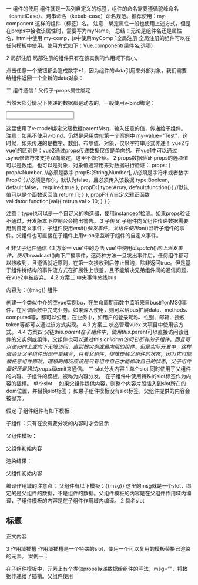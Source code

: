 一 组件的使用
组件就是一系列自定义的标签，组件的命名需要遵循驼峰命名（camelCase）、烤串命名（kebab-case）命名规范。推荐使用：my-component  这样的组件（标签）名。
注意：绑定属性一般也使用上述方式<my-comp :my-name=”test”></my-comp>，但是在props中接收该属性时，需要写为myName。
总结：无论是组件名还是属性名，html中使用 my-comp，js中使用myComp
1全局注册
全局注册的组件可以在任何模板中使用。使用方式如下：Vue.component(组件名,选项)
<div id="app">
    <my-tab></my-tab>
</div>

<script>
    Vue.component('my-tab',{  //必须在实例创建前注册！
//template的DOM结构必须被一个元素包含
        template: `<input type="button" value="自定义组件"/>`
    })
    new Vue({
        el: '#app'
    })
</script>

2 局部注册
局部注册的组件只有在该实例的作用域下有小，
<div id="app">
    <my-tab></my-tab>
</div>

<script>
    new Vue({
        el: '#app',
        components: {
           'my-tab': {
               template: `<input type="button" value="自定义组件"/>`
           }
        }
    })
3 is解除html限制
vue组件的模板会受到html本身语法的限制，比如<table>内只允许是<tr><td>等表格元素，在table内直接使用组件是错误的，这时候可以使用 is属性 来挂载组件。
<table><tbody is=”my-tab”></tbody></table>
此时tbody元素会被渲染为组件my-tab，类似的限制元素还有 ul ol select。
注意：如果是字符串模板时不受限制的。
4 组件的data
组件除了具备template属性外，也具备data、computed、methods等属性，但是和实例区别是，组件的data必须是函数，然后将数据返回出去。
额外注意：JS对象是引用关系，如果return出的对象引用了一个对象，那么这个对象就是共享的，任何一方修改都会造成同步，如下所示：
<div id="app">
    <my-component></my-component>
    <my-component></my-component>
</div>
<script src="vue2.5.16.js"></script>
<script>
    let data = {
        counter: 0
    };
    Vue.component('my-component',{
        template: '<button @click="counter++">{{counter}}</button>',
        data: function () {
            return data;
        }
    });
    let app = new Vue({
        el: '#app',
    });
</script>

点击任意一个按钮都会造成数字+1，因为组件的data引用来外部对象，我们需要给组件返回一个全新的data对象：
<div id="app">
    <my-component></my-component>
    <my-component></my-component>
</div>
<script src="vue2.5.16.js"></script>
<script>
    let data = {
        counter: 0
    };
    Vue.component('my-component',{
        template: '<button @click="counter++">{{counter}}</button>',
        data: function () {
            return {
                counter: 0
            };
        }
    });
    let app = new Vue({
        el: '#app',
    });
</script>

二 组件通信
1 父传子-props属性绑定
<div id="app">
    <my-tab my-value="Test"></my-tab>
</div>

<script>
    new Vue({
        el: '#app',
        components: {
           'my-tab': {
               props: ['myValue'],
               template: `<input type="text" :value="myValue"/>`
           }
        }
    })
</script>

当然大部分情况下传递的数据都是动态的，一般使用v-bind绑定：
<div id="app">
    <input type="text" v-model="parentMsg">
    <my-component :msg="parentMsg"></my-component>
</div>
<script src="vue2.5.16.js"></script>
<script>
    Vue.component('my-component',{
        props: ['msg'],
        template: '<span @click="counter++">{{msg}}</span>',
    });
    let app = new Vue({
        el: '#app',
        data: {
            parentMsg:'默认'
        }
    });
</script>

这里使用了v-model绑定父级数据parentMsg，输入任意的值，传递给子组件。
注意：如果不使用v-bind，仍然是采用类似第一个案例中  my-value="Test"，这时候，如果传递的是数字、数组、布尔值、对象，仅以字符串形式传递！
vue2与vue1的区别是：vue2通过props传递数据仅仅是单向的。在vue1中可以通过 .sync修饰符来支持双向绑定，这里不做介绍。
2 props数据验证
props的选项值可以是数组，也可以是对象，对象值通常用来对数据进行验证：
props: {
propA:Number,			//必须是数字
propB:[String,Number],		//必须是字符串或者数字
PropC:{					//必须是布尔，默认为false，且必须传入该数据
type:Boolean,
default:false，
required:true
},
propD:{
type:Array,
default:function(){		//默认值可以是个函数返回值
return [];
}
},
propF:{					//自定义雅正函数
validator:function(val){
retrun val > 10;
}
}
}

注意：type也可以是一个自定义的构造器，使用instanceof检测。如果props验证不通过，开发版本下控制台会抛出警告。
3 子传父
子组件向父组件传递数据需要用到自定义事件，子组件使用$emit()触发事件，父组件使用$on()监听子组件的事件。父组件也可直接在子组件上用v-on来监听子组件的自定义事件。
<div id="app">
    <div>
        <my-father :father-prop="list"> </my-father>
    </div>
</div>
<script>
    Vue.component('my-father',{
        data: function () {
            return {
                val: ''
            }
        },
        props: ['fatherProp'],
        template: `
                     <div>
                        <h3>父组件</h3>
                        <input type="text" :value="val">
                        <my-son :son-prop="fatherProp" @receive="changeVal"></my-son>
                     </div>
                    `,
        methods: {
            changeVal(value){
                this.val = value
            }
        }
    })

    Vue.component('my-son',{
        props:['sonProp'],
        template: `
                <div>
                    <h5>子组件</h5>
                    <ul>
                        <li v-for="item in sonProp" @click="chooseLi(item)">{{item}}</li>
                    </ul>
                </div>
                `,
        methods: {
            chooseLi(item){
                this.$emit('receive',item)
            }
        }
    })

    new Vue({
        el: '#app',
        data: {
            list: ['a','b','c']
        }
    })

</script>

4 非父子组件通信
4.1 方案一 vue1中的办法
vue1中使用$dispatch()向上派发事件，使用$broadcast()向下广播事件，这两种方法一旦发出事件后，任何组件都可以接收到，且遵循就近原则，在第一次接收到后停止冒泡，除非返回true。但是基于组件树结构的事件流方式在扩展性上很差，且不能解决兄弟组件间的通信问题，在vue2中被废弃。
4.2 方案二 中央事件总线bus
<div id="app">
    内容为：{{msg}}
    <my-component>组件</my-component>
</div>
<script src="vue2.5.16.js"></script>
<script>
    let bus = new Vue();	//随时引入一个Vue作为总线
    Vue.component('my-component',{
        template: '<button @click="handleEvent">点击传递事件</button>',
        methods: {
            handleEvent: function () {
                bus.$emit('onMSG','from myComponent...');
            }
        }
    });
    let app = new Vue({
        el: '#app',
        data: {
            msg: ''
        },
        mounted: function () {
            let _this = this;
            bus.$on('onMSG',function (msg) {
                _this.msg = msg;
            });
        }
    });
</script>

创建一个类似中介的空vue实例bu，在生命周期函数中监听来自bus的onMSG事件，在回调函数中完成业务。如果深入使用，则可以给bus扩展data、methods、computed等，都可以公用，在业务中，如用户的登录昵称、性别、邮箱、授权token等都可以通过该方式实现。
4.3 方案三 状态管理vuex
大项目中使用该方式。
4.4 方案四 父链this.$parent
在子组件中，使用this.$parent可以直接访问该组件的父实例或组件，父组件也可以通过this.$children访问它所有的子组件，而且可以递归向上或向下无限访问，直到根实例或最内层的组件。但是实际开发中，这样做会让父子组件出现严重耦合，只看父组件，很难理解父组件的状态，因为它可能被任意组件修改，理想的情况应该是只有组件自己才能修改自己的状态。父子组件最好还是通过props和$emit来通信。
三 slot分发内容
1 单个slot
同时使用了父组件的内容、子组件的模板，被称为内容分发。
在子组件中使用特殊的slot标签作为内容的插槽。
单个slot：
如果父组件提供内容，则整个内容片段插入到slot所在的dom位置，并替换slot标签；	如果子组件模板没有slot标签，父组件提供的内容会被抛弃。

假定 子组件<son-component>组件有如下模板：
<div>
  <slot>子组件：只有在没有要分发的内容时才会显示</slot>
</div>

父组件模板：
<div>
  <son-component>
    <p>父组件初始内容</p>
  </son-component>
</div>

渲染结果：
<div>
  <div>
    <p>父组件初始内容</p>
  </div>
</div>

编译作用域的注意点：
父组件有以下模板：<child-comp>{{msg}}</child-comp>
这里的msg就是一个slot，绑定的是父组件的数据，不是组件<child-comp>的数据。父组件模板的内容是在父组件作用域内编译，子组件模板的内容是在子组件作用域内编译。
2 具名slot
<head>
    <meta charset="UTF-8">
    <title>Title</title>
    <style>
        #div1 {
            background-color: red;
        }
    </style>
</head>
<body>
<div id="app">
    <my-comp>
        <h2 slot="header">标题</h2>
        <p>正文内容</p>
    </my-comp>
</div>
<script src="vue2.5.16.js"></script>
<script>
    Vue.component('my-comp',{
        template: `
            <div>
                <div id="div1">
                    <slot name="header">slot</slot>
                </div>
            </div>`,
    });
    new Vue({
        el: '#app'
    });
</script>

3 作用域插槽
作用域插槽是一个特殊的slot，使用一个可以复用的模板替换已渲染的元素。
案例一：
<div id="app">
    <my-comp>
        <template scope="props">
            <p>来自父组件的内容</p>
            <p>{{props.msg}}</p>
        </template>
    </my-comp>
</div>
<script src="vue2.5.16.js"></script>
<script>
    Vue.component('my-comp',{
        template:
            `<div class="container">
                <slot msg="来自子组件的内容"></slot>
            </div>`,
    });
    new Vue({
        el: '#app'
    });
</script>

在子组件模板中，<slot>元素上有个类似props传递数据给组件的写法，msg=””，将数据传递给了插槽。父组件使用<template>元素，scop=’props’只是一个临时变量，类似v-for=”item in items”中的item一样，template内可以通过临时变量props访问来自子组件插槽的数据msg。
作用域插槽的代表案例：列表组件
<div id="app">
    <my-comp :books="books">
        <template slot="book" scope="props">
            <li>{{props.bookName}}</li>
        </template>
    </my-comp>
</div>
<script src="vue2.5.16.js"></script>
<script>
    Vue.component('my-comp',{
        props: {
            books: {
                type: Array,
                default: function () {
                    return [];
                }
            }
        },
        template:
            `<ul>
                <slot name="book" v-for="book in books" :book-name="book.name"></slot>
            </ul>`,
    });
    new Vue({
        el: '#app',
        data: {
            books: [
                {name: '《aaa》'},
                {name: '《bbb》'},
                {name: '《ccc》'}
            ]
        }
    });
</script>

子组件接收来自父级的props数组books，并且将它在name为book的slot上使用v-for循环，暴露一个边路昂bookName。其实这个案例中，直接在父级使用v-for就可以了，但是却在子组件中循环。针对该案例，确实多此一举，但是如果使用场景是既可以复用子组件的slot，又可以使slot内容不一致，上述案例还在其他组件内使用，<li>的内容就由使用者掌握的，数据可以通过临时变量props从子组件内获取。
4 访问slot
vue1中使用v-el间接访问，vue2中使用$slots访问。比如上面具名slot案例中的slot访问方式：this.$slots.header。
this.$slots.default包括了所有被包含在具名slot中的节点。
四 组件高级用法
1 递归组件
组件在它的模板内部可以递归的调用自己，只要给组件设置name的选项就可以。但是必须给一个条件来限制递归的数量，否则会抛出错误：max stackk size exceeded。
<div id="app">
    <my-comp :count="1">
        test
    </my-comp>
</div>
<script src="vue2.5.16.js"></script>
<script>
    Vue.component('my-comp',{
        name: 'my-comp',
        props: {
            count: {
                type: Number,
                default: 1
            }
        },
        template:
            `<div>
                <my-comp :count="count + 1" v-if="count < 3"></my-comp>
            </div>`,
    });
    new Vue({
        el: '#app',
        data: {
            books: [
                {name: '《aaa》'},
                {name: '《bbb》'},
                {name: '《ccc》'}
            ]
        }
    });
</script>
2 内联模板
如果给组件标签使用inline-template特性，组件就会把它的内容当做模板，而不是内容分发。父子组件的数据都会被渲染，由于这样做作用域非常不明显，不推荐使用。
3 动态组件
特殊标签<component>可以用来挂载不同的组件（利用is特性）。
<div id="app">
    <component :is="current"></component>
    <button @click="handleChangeView('A')">显示A</button>
    <button @click="handleChangeView('B')">显示B</button>
</div>
<script src="vue2.5.16.js"></script>
<script>
    new Vue({
        el: '#app',
        components: {
            comA: {
                template: '<div>组件A</div>'
            },
            comB: {
                template: '<div>组件B</div>'
            }
        },
        data: {
            current: 'comA'
        },
        methods: {
            handleChangeView: function (component) {
                this.current = 'com' + component;
            }
        }
    });
</script>
4 异步组件
项目太大时，一次性加载组件非常消耗性能。vue允许将组件定义为一个工厂函数，动态解析组件，当组件需要渲染时触发工厂函数，把结果缓存起来用于后面再次渲染。
<div id="app">
    <my-comp></my-comp>
</div>
<script src="vue2.5.16.js"></script>
<script>
    Vue.component('my-comp',function (resolve,reject) {
        window.setTimeout(function () {
            resolve({
                template:'<div>被异步渲染了</div>'
            });
        },2000)
    });
    new Vue({
        el: '#app'
    });
</script>

